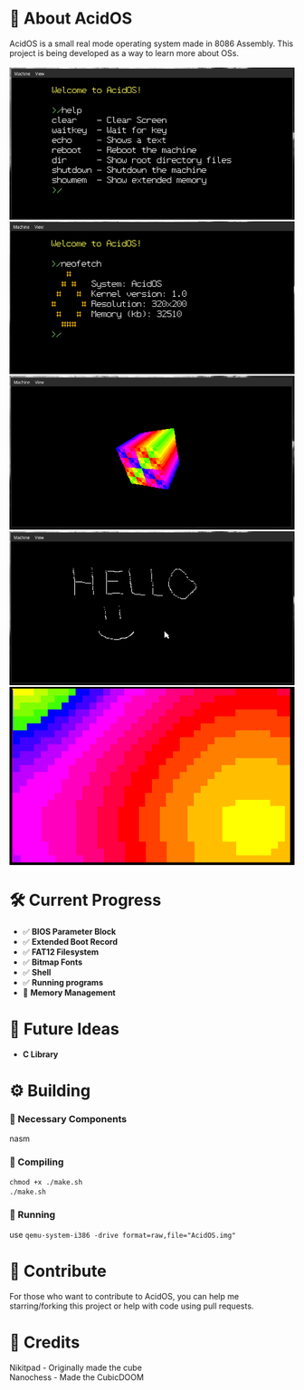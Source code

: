 # 🧪 About AcidOS
AcidOS is a small real mode operating system made in 8086 Assembly. This project is being developed as a way to learn more about OSs. <br /><br />
![GitHub Logo](Scrshot.png)
![GitHub Logo](Scrshot2.png)
![GitHub Logo](Scrshot4.png)
![GitHub Logo](Scrshot5.png)
![GitHub Logo](Scrshot3.png)

# 🛠️ Current Progress
- ✅ **BIOS Parameter Block**
- ✅ **Extended Boot Record**
- ✅ **FAT12 Filesystem**
- ✅ **Bitmap Fonts**
- ✅ **Shell**
- ✅ **Running programs**
- 🚧 **Memory Management**

# 🚀 Future Ideas
- **C Library**

# ⚙️ Building
### 🧰 Necessary Components
nasm
### 📄 Compiling
`chmod +x ./make.sh` <br />
`./make.sh` 
### 🚀 Running
use `qemu-system-i386 -drive format=raw,file="AcidOS.img"`

# 🤝 Contribute
For those who want to contribute to AcidOS, you can help me starring/forking this project or help with code using pull requests.

# 🌟 Credits
Nikitpad - Originally made the cube <br />
Nanochess - Made the CubicDOOM

